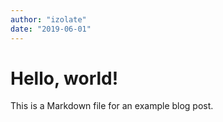 ```yaml
---
author: "izolate"
date: "2019-06-01"
---
```


# Hello, world!

This is a Markdown file for an example blog post.
